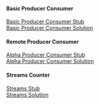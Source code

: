 #### Basic Producer Consumer
[Basic Producer Consumer Stub](https://github.com/mehdi-lamrani/kafka-central/tree/basic-prod-cons-stub) <br>
[Basic Producer Consumer Solution](https://github.com/mehdi-lamrani/kafka-central/tree/basic-prod-cons-final)

#### Remote Producer Consumer
[Alpha Producer Consumer Stub](https://github.com/mehdi-lamrani/kafka-central/tree/alpha-prod-cons-stub) <br>
[Alpha Producer Consumer Solution](https://github.com/mehdi-lamrani/kafka-central/tree/alpha-prod-cons-final)

#### Streams Counter
[Streams Stub](https://github.com/mehdi-lamrani/kafka-central/tree/streams-stub) <br>
[Streams Solution](https://github.com/mehdi-lamrani/kafka-central/tree/stream-final)
